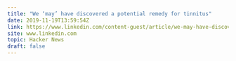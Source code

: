 ```yaml
---
title: "We ‘may’ have discovered a potential remedy for tinnitus"
date: 2019-11-19T13:59:54Z
link: https://www.linkedin.com/content-guest/article/we-may-have-discovered-potential-remedy-tinnitus-spencer?utm_medium=RSS&utm_source=hune
site: www.linkedin.com
topic: Hacker News
draft: false
---
```

